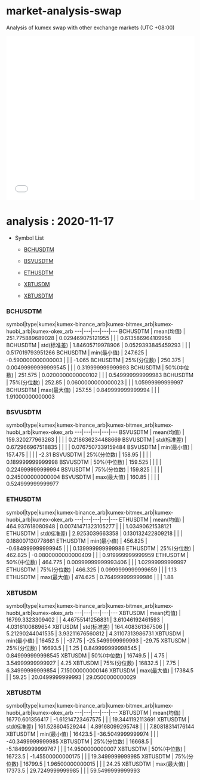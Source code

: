 # market-analysis-swap
Analysis of kumex swap with other exchange markets (UTC +08:00)

<iframe width="100%" height="440" src="./data.html" frameborder="no" border="0" scrolling="no"></iframe>

# analysis : 2020-11-17
* Symbol List

  * [BCHUSDTM](#bchusdtm)

  * [BSVUSDTM](#bsvusdtm)

  * [ETHUSDTM](#ethusdtm)

  * [XBTUSDM](#xbtusdm)

  * [XBTUSDTM](#xbtusdtm)


### BCHUSDTM

symbol|type|kumex|kumex-binance_arb|kumex-bitmex_arb|kumex-huobi_arb|kumex-okex_arb
---|---|---|---|---
BCHUSDTM | mean(均值) | 251.775889689028 | 0.029469075121955 |  |  | 0.613586964109958
BCHUSDTM | std(标准差) | 1.84605719978906 | 0.0529393845459293 |  |  | 0.517019793951266
BCHUSDTM | min(最小值) | 247.625 | -0.590000000000003 |  |  | -1.065
BCHUSDTM | 25%(分位数) | 250.375 | 0.00499999999999545 |  |  | 0.319999999999993
BCHUSDTM | 50%(中位数) | 251.575 | 0.0200000000000102 |  |  | 0.549999999999983
BCHUSDTM | 75%(分位数) | 252.85 | 0.0600000000000023 |  |  | 1.05999999999997
BCHUSDTM | max(最大值) | 257.55 | 0.849999999999994 |  |  | 1.91000000000003


### BSVUSDTM

symbol|type|kumex|kumex-binance_arb|kumex-bitmex_arb|kumex-huobi_arb|kumex-okex_arb
---|---|---|---|---
BSVUSDTM | mean(均值) | 159.320277963263 |  |  |  | 0.218636234488669
BSVUSDTM | std(标准差) | 0.672966967518835 |  |  |  | 0.0767507339159484
BSVUSDTM | min(最小值) | 157.475 |  |  |  | -2.31
BSVUSDTM | 25%(分位数) | 158.95 |  |  |  | 0.189999999999998
BSVUSDTM | 50%(中位数) | 159.525 |  |  |  | 0.224999999999994
BSVUSDTM | 75%(分位数) | 159.825 |  |  |  | 0.245000000000004
BSVUSDTM | max(最大值) | 160.85 |  |  |  | 0.524999999999977


### ETHUSDTM

symbol|type|kumex|kumex-binance_arb|kumex-bitmex_arb|kumex-huobi_arb|kumex-okex_arb
---|---|---|---|---
ETHUSDTM | mean(均值) | 464.937618080948 | 0.00741471323105277 |  |  | 1.03490621538121
ETHUSDTM | std(标准差) | 2.9253039663358 | 0.130132422809218 |  |  | 0.188007130778661
ETHUSDTM | min(最小值) | 456.825 | -0.684999999999945 |  |  | 0.139999999999986
ETHUSDTM | 25%(分位数) | 462.825 | -0.0800000000000409 |  |  | 0.919999999999959
ETHUSDTM | 50%(中位数) | 464.775 | 0.00999999999993406 |  |  | 1.02999999999997
ETHUSDTM | 75%(分位数) | 466.325 | 0.0999999999999659 |  |  | 1.13
ETHUSDTM | max(最大值) | 474.625 | 0.764999999999986 |  |  | 1.88


### XBTUSDM

symbol|type|kumex|kumex-binance_arb|kumex-bitmex_arb|kumex-huobi_arb|kumex-okex_arb
---|---|---|---|---
XBTUSDM | mean(均值) | 16799.3323309402 |  | 4.46755141256831 | 3.61046192461593 | 4.0316100889654
XBTUSDM | std(标准差) | 164.408361367506 |  | 5.21290244041535 | 3.93211676560812 | 4.31107313986731
XBTUSDM | min(最小值) | 16452.5 |  | -37.75 | -25.5499999999993 | -29.75
XBTUSDM | 25%(分位数) | 16693.5 |  | 1.25 | 0.849999999998545 | 0.849999999998545
XBTUSDM | 50%(中位数) | 16749.5 |  | 4.75 | 3.54999999999927 | 4.25
XBTUSDM | 75%(分位数) | 16832.5 |  | 7.75 | 6.34999999999854 | 7.15000000000146
XBTUSDM | max(最大值) | 17384.5 |  | 59.25 | 20.0499999999993 | 29.0500000000029


### XBTUSDTM

symbol|type|kumex|kumex-binance_arb|kumex-bitmex_arb|kumex-huobi_arb|kumex-okex_arb
---|---|---|---|---
XBTUSDTM | mean(均值) | 16770.601356417 | -1.61214723467575 |  |  | 19.3441192113691
XBTUSDTM | std(标准差) | 161.528604529244 | 4.89168099295748 |  |  | 7.80818314176144
XBTUSDTM | min(最小值) | 16423.5 | -36.5049999999974 |  |  | -40.3499999999985
XBTUSDTM | 25%(分位数) | 16668.5 | -5.18499999999767 |  |  | 14.9500000000007
XBTUSDTM | 50%(中位数) | 16723.5 | -1.45500000000175 |  |  | 19.3499999999985
XBTUSDTM | 75%(分位数) | 16799.5 | 1.96500000000015 |  |  | 24.25
XBTUSDTM | max(最大值) | 17373.5 | 29.7249999999985 |  |  | 59.5499999999993

